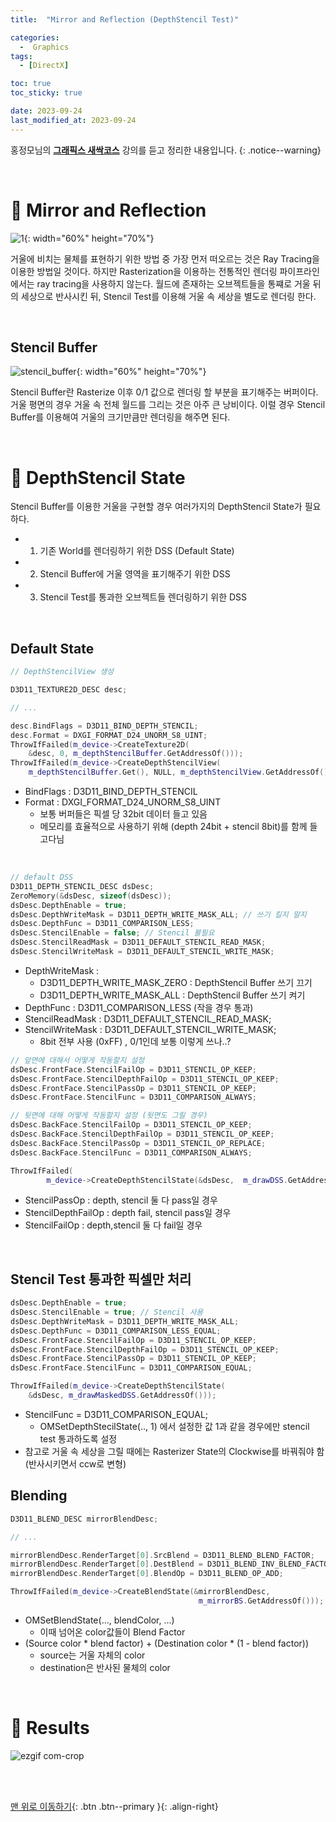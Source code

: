 ```yaml
---
title:  "Mirror and Reflection (DepthStencil Test)" 

categories:
  -  Graphics
tags:
  - [DirectX]

toc: true
toc_sticky: true

date: 2023-09-24
last_modified_at: 2023-09-24
---
```



홍정모님의 **[그래픽스 새싹코스](https://honglab.co.kr/)** 강의를 듣고 정리한 내용입니다.
{: .notice--warning}

<br>


# 🐥 Mirror and Reflection

![1](https://github.com/inhopp/StyleGAN/assets/96368476/455630a7-7c24-47ce-829a-e9d394c1a0d1){: width="60%" height="70%"}

거울에 비치는 물체를 표현하기 위한 방법 중 가장 먼저 떠오르는 것은 Ray Tracing을 이용한 방법일 것이다. 하지만 Rasterization을 이용하는 전통적인 렌더링 파이프라인에서는 ray tracing을 사용하지 않는다. 월드에 존재하는 오브젝트들을 통쨰로 거울 뒤의 세상으로 반사시킨 뒤, Stencil Test를 이용해 거울 속 세상을 별도로 렌더링 한다.

<br>

## Stencil Buffer

![stencil_buffer](https://github.com/inhopp/StyleGAN/assets/96368476/e9e85c43-b24d-497a-a796-24cb01b6fbec){: width="60%" height="70%"}

Stencil Buffer란 Rasterize 이후 0/1 값으로 렌더링 할 부분을 표기해주는 버퍼이다. 거울 평면의 경우 거울 속 전체 월드를 그리는 것은 아주 큰 낭비이다. 이럴 경우 Stencil Buffer를 이용해여 거울의 크기만큼만 렌더링을 해주면 된다.


<br>


# 🐥 DepthStencil State

Stencil Buffer를 이용한 거울을 구현할 경우 여러가지의 DepthStencil State가 필요하다.

- 1. 기존 World를 렌더링하기 위한 DSS (Default State)
- 2. Stencil Buffer에 거울 영역을 표기해주기 위한 DSS
- 3. Stencil Test를 통과한 오브젝트들 렌더링하기 위한 DSS

<br>

## Default State

``` cpp
// DepthStencilView 생성

D3D11_TEXTURE2D_DESC desc;

// ...

desc.BindFlags = D3D11_BIND_DEPTH_STENCIL;
desc.Format = DXGI_FORMAT_D24_UNORM_S8_UINT;
ThrowIfFailed(m_device->CreateTexture2D(
    &desc, 0, m_depthStencilBuffer.GetAddressOf()));
ThrowIfFailed(m_device->CreateDepthStencilView(
    m_depthStencilBuffer.Get(), NULL, m_depthStencilView.GetAddressOf()));

```

- BindFlags : D3D11_BIND_DEPTH_STENCIL
- Format : DXGI_FORMAT_D24_UNORM_S8_UINT
  - 보통 버퍼들은 픽셀 당 32bit 데이터 들고 있음
  - 메모리를 효율적으로 사용하기 위해 (depth 24bit +  stencil 8bit)를 함께 들고다님

<br>

``` cpp
// default DSS
D3D11_DEPTH_STENCIL_DESC dsDesc;
ZeroMemory(&dsDesc, sizeof(dsDesc));
dsDesc.DepthEnable = true;
dsDesc.DepthWriteMask = D3D11_DEPTH_WRITE_MASK_ALL; // 쓰기 킬지 말지
dsDesc.DepthFunc = D3D11_COMPARISON_LESS;
dsDesc.StencilEnable = false; // Stencil 불필요
dsDesc.StencilReadMask = D3D11_DEFAULT_STENCIL_READ_MASK;
dsDesc.StencilWriteMask = D3D11_DEFAULT_STENCIL_WRITE_MASK;
```

- DepthWriteMask :
  - D3D11_DEPTH_WRITE_MASK_ZERO : DepthStencil Buffer 쓰기 끄기
  - D3D11_DEPTH_WRITE_MASK_ALL : DepthStencil Buffer 쓰기 켜기
- DepthFunc : D3D11_COMPARISON_LESS (작을 경우 통과)
- StencilReadMask : D3D11_DEFAULT_STENCIL_READ_MASK;
- StencilWriteMask : D3D11_DEFAULT_STENCIL_WRITE_MASK;
  - 8bit 전부 사용 (0xFF) , 0/1인데 보통 이렇게 쓰나..?


``` cpp
// 앞면에 대해서 어떻게 작동할지 설정
dsDesc.FrontFace.StencilFailOp = D3D11_STENCIL_OP_KEEP;
dsDesc.FrontFace.StencilDepthFailOp = D3D11_STENCIL_OP_KEEP;
dsDesc.FrontFace.StencilPassOp = D3D11_STENCIL_OP_KEEP;
dsDesc.FrontFace.StencilFunc = D3D11_COMPARISON_ALWAYS;

// 뒷면에 대해 어떻게 작동할지 설정 (뒷면도 그릴 경우)
dsDesc.BackFace.StencilFailOp = D3D11_STENCIL_OP_KEEP;
dsDesc.BackFace.StencilDepthFailOp = D3D11_STENCIL_OP_KEEP;
dsDesc.BackFace.StencilPassOp = D3D11_STENCIL_OP_REPLACE;
dsDesc.BackFace.StencilFunc = D3D11_COMPARISON_ALWAYS;

ThrowIfFailed(
        m_device->CreateDepthStencilState(&dsDesc,  m_drawDSS.GetAddressOf()));
```

- StencilPassOp : depth, stencil 둘 다 pass일 경우
- StencilDepthFailOp : depth fail, stencil pass일 경우
- StencilFailOp : depth,stencil 둘 다 fail일 경우


<br>

## Stencil Test 통과한 픽셀만 처리

``` cpp
dsDesc.DepthEnable = true;   
dsDesc.StencilEnable = true; // Stencil 사용
dsDesc.DepthWriteMask = D3D11_DEPTH_WRITE_MASK_ALL;
dsDesc.DepthFunc = D3D11_COMPARISON_LESS_EQUAL; 
dsDesc.FrontFace.StencilFailOp = D3D11_STENCIL_OP_KEEP;
dsDesc.FrontFace.StencilDepthFailOp = D3D11_STENCIL_OP_KEEP;
dsDesc.FrontFace.StencilPassOp = D3D11_STENCIL_OP_KEEP;
dsDesc.FrontFace.StencilFunc = D3D11_COMPARISON_EQUAL; 

ThrowIfFailed(m_device->CreateDepthStencilState(
    &dsDesc, m_drawMaskedDSS.GetAddressOf()));
```

- StencilFunc = D3D11_COMPARISON_EQUAL;
  - OMSetDepthStecilState(.., 1) 에서 설정한 값 1과 같을 경우에만 stencil test 통과하도록 설정
- 참고로 거울 속 세상을 그릴 때에는 Rasterizer State의 Clockwise를 바꿔줘야 함(반사시키면서 ccw로 변형)

## Blending

``` cpp
D3D11_BLEND_DESC mirrorBlendDesc;

// ...

mirrorBlendDesc.RenderTarget[0].SrcBlend = D3D11_BLEND_BLEND_FACTOR;
mirrorBlendDesc.RenderTarget[0].DestBlend = D3D11_BLEND_INV_BLEND_FACTOR;
mirrorBlendDesc.RenderTarget[0].BlendOp = D3D11_BLEND_OP_ADD;

ThrowIfFailed(m_device->CreateBlendState(&mirrorBlendDesc,
                                          m_mirrorBS.GetAddressOf()));
```

- OMSetBlendState(..., blendColor, ...)
  - 이때 넘어온 color값들이 Blend Factor
- (Source color * blend factor) + (Destination color * (1 - blend factor))
  - source는 거울 자체의 color
  - destination은 반사된 물체의 color


<br>



# 🐥 Results

![ezgif com-crop](https://github.com/inhopp/StyleGAN/assets/96368476/534ed2f5-771b-4ddd-a671-e6d519994567)



<br>
<br>


[맨 위로 이동하기](#){: .btn .btn--primary }{: .align-right}